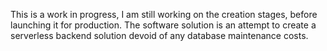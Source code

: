 This is a work in progress, I am still working on the creation stages, before launching it for production. The software solution is an attempt to create a serverless backend solution devoid of any database maintenance costs.
